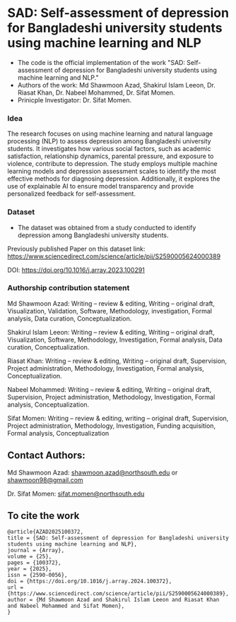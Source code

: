 # SAD: Self-assessment of depression for Bangladeshi university students using machine learning and NLP
* The code is the official implementation of the work "SAD: Self-assessment of depression for Bangladeshi university students using machine learning and NLP."
* Authors of the work: Md Shawmoon Azad, Shakirul Islam Leeon, Dr. Riasat Khan, Dr. Nabeel Mohammed, Dr. Sifat Momen.
* Prinicple Investigator: Dr. Sifat Momen.

### Idea
The research focuses on using machine learning and natural language processing (NLP) to assess depression among Bangladeshi university students. It investigates how various social factors, such as academic satisfaction, relationship dynamics, parental pressure, and exposure to violence, contribute to depression. The study employs multiple machine learning models and depression assessment scales to identify the most effective methods for diagnosing depression. Additionally, it explores the use of explainable AI to ensure model transparency and provide personalized feedback for self-assessment.

### Dataset

* The dataset was obtained from a study conducted to identify depression among Bangladeshi university students.

Previously published Paper on this dataset link: https://www.sciencedirect.com/science/article/pii/S2590005624000389

DOI: https://doi.org/10.1016/j.array.2023.100291

### Authorship contribution statement

Md Shawmoon Azad: Writing – review & editing, Writing – original draft, Visualization, Validation, Software, Methodology, investigation, Formal analysis, Data curation, Conceptualization. 

Shakirul Islam Leeon: Writing – review & editing, Writing – original draft, Visualization, Software, Methodology, Investigation, Formal analysis, Data curation, Conceptualization. 

Riasat Khan: Writing – review & editing, Writing – original draft, Supervision, Project administration, Methodology, Investigation, Formal analysis, Conceptualization. 

Nabeel Mohammed: Writing – review & editing, Writing – original draft, Supervision, Project administration, Methodology, Investigation, Formal analysis, Conceptualization. 

Sifat Momen: Writing – review & editing, writing – original draft, Supervision, Project administration, Methodology, Investigation, Funding acquisition, Formal analysis, Conceptualization


## Contact Authors:
Md Shawmoon Azad: shawmoon.azad@northsouth.edu or shawmoon98@gmail.com

Dr. Sifat Momen: sifat.momen@northsouth.edu

## To cite the work
```
@article{AZAD2025100372,
title = {SAD: Self-assessment of depression for Bangladeshi university students using machine learning and NLP},
journal = {Array},
volume = {25},
pages = {100372},
year = {2025},
issn = {2590-0056},
doi = {https://doi.org/10.1016/j.array.2024.100372},
url = {https://www.sciencedirect.com/science/article/pii/S2590005624000389},
author = {Md Shawmoon Azad and Shakirul Islam Leeon and Riasat Khan and Nabeel Mohammed and Sifat Momen},
}
```
